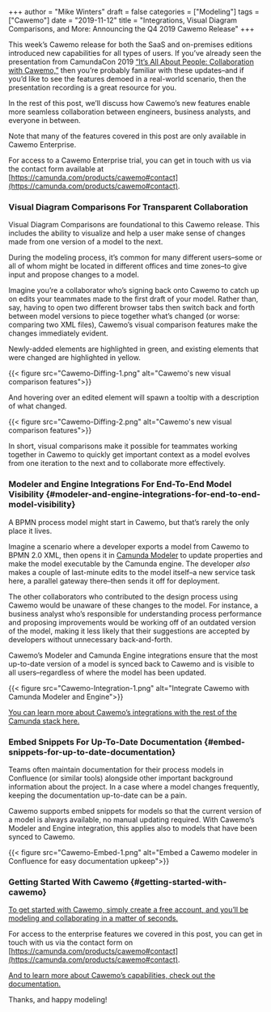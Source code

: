 +++
author = "Mike Winters"
draft = false
categories = ["Modeling"]
tags = ["Cawemo"]
date = "2019-11-12"
title = "Integrations, Visual Diagram Comparisons, and More: Announcing the Q4 2019 Cawemo Release"
+++

This week’s Cawemo release for both the SaaS and on-premises editions introduced new capabilities for all types of users. If you’ve already seen the presentation from CamundaCon 2019 [“It’s All About People: Collaboration with Cawemo,”](https://www.youtube.com/watch?v=AktOF_Hsgzo&feature=youtu.be) then you’re probably familiar with these updates–and if you’d like to see the features demoed in a real-world scenario, then the presentation recording is a great resource for you. 

In the rest of this post, we’ll discuss how Cawemo’s new features enable more seamless collaboration between engineers, business analysts, and everyone in between. 
<!--more-->

Note that many of the features covered in this post are only available in Cawemo Enterprise. 

For access to a Cawemo Enterprise trial, you can get in touch with us via the contact form available at [https://camunda.com/products/cawemo#contact](https://camunda.com/products/cawemo#contact). 


### Visual Diagram Comparisons For Transparent Collaboration

Visual Diagram Comparisons are foundational to this Cawemo release. This includes the ability to visualize and help a user make sense of changes made from one version of a model to the next. 

During the modeling process, it’s common for many different users–some or all of whom might be located in different offices and time zones–to give input and propose changes to a model. 

Imagine you’re a collaborator who’s signing back onto Cawemo to catch up on edits your teammates made to the first draft of your model. Rather than, say, having to open two different browser tabs then switch back and forth between model versions to piece together what’s changed (or worse: comparing two XML files), Cawemo’s visual comparison features make the changes immediately evident. 

Newly-added elements are highlighted in green, and existing elements that were changed are highlighted in yellow.

{{< figure src="Cawemo-Diffing-1.png" alt="Cawemo's new visual comparison features">}}

And hovering over an edited element will spawn a tooltip with a description of what changed. 

{{< figure src="Cawemo-Diffing-2.png" alt="Cawemo's new visual comparison features">}}

In short, visual comparisons make it possible for teammates working together in Cawemo to quickly get important context as a model evolves from one iteration to the next and to collaborate more effectively.


### Modeler and Engine Integrations For End-To-End Model Visibility {#modeler-and-engine-integrations-for-end-to-end-model-visibility}

A BPMN process model might start in Cawemo, but that’s rarely the only place it lives. 

Imagine a scenario where a developer exports a model from Cawemo to BPMN 2.0 XML, then opens it in [Camunda Modeler](https://camunda.com/products/modeler/) to update properties and make the model executable by the Camunda engine. The developer _also_ makes a couple of last-minute edits to the model itself–a new service task here, a parallel gateway there–then sends it off for deployment. 

The other collaborators who contributed to the design process using Cawemo would be unaware of these changes to the model. For instance, a business analyst who’s responsible for understanding process performance and proposing improvements would be working off of an outdated version of the model, making it less likely that their suggestions are accepted by developers without unnecessary back-and-forth. 

Cawemo’s Modeler and Camunda Engine integrations ensure that the most up-to-date version of a model is synced back to Cawemo and is visible to all users–regardless of where the model has been updated. 

{{< figure src="Cawemo-Integration-1.png" alt="Integrate Cawemo with Camunda Modeler and Engine">}}

[You can learn more about Cawemo’s integrations with the rest of the Camunda stack here.](https://docs.camunda.org/cawemo/latest/technical-guide/integrations/)  


### Embed Snippets For Up-To-Date Documentation {#embed-snippets-for-up-to-date-documentation}

Teams often maintain documentation for their process models in Confluence (or similar tools) alongside other important background information about the project. In a case where a model changes frequently, keeping the documentation up-to-date can be a pain. 

Cawemo supports embed snippets for models so that the current version of a model is always available, no manual updating required. With Cawemo’s Modeler and Engine integration, this applies also to models that have been synced to Cawemo. 



{{< figure src="Cawemo-Embed-1.png" alt="Embed a Cawemo modeler in Confluence for easy documentation upkeep">}}



### Getting Started With Cawemo {#getting-started-with-cawemo}

[To get started with Cawemo, simply create a free account, and you’ll be modeling and collaborating in a matter of seconds. ](https://cawemo.com/signup)

For access to the enterprise features we covered in this post, you can get in touch with us via the contact form on [https://camunda.com/products/cawemo#contact](https://camunda.com/products/cawemo#contact).

[And to learn more about Cawemo’s capabilities, check out the documentation.](https://docs.camunda.org/cawemo/latest/user-guide/)

Thanks, and happy modeling!